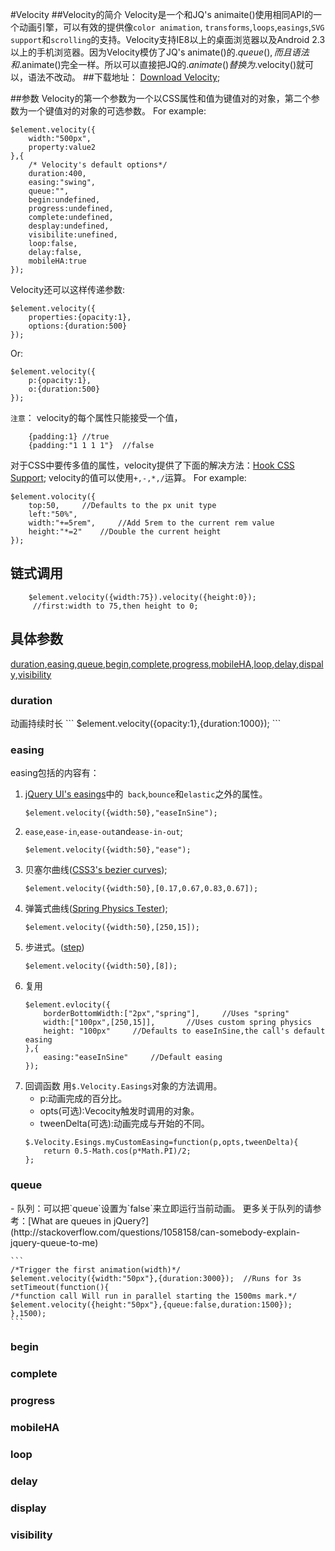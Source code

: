#Velocity
##Velocity的简介
Velocity是一个和JQ's animaite()使用相同API的一个动画引擎，可以有效的提供像`color animation`, `transforms`,`loops`,`easings`,`SVG support`和`scrolling`的支持。Velocity支持IE8以上的桌面浏览器以及Android 2.3以上的手机浏览器。因为Velocity模仿了JQ's animate()的$.queue(),而且语法和$.animate()完全一样。所以可以直接把JQ的$.animate()替换为$.velocity()就可以，语法不改动。
##下载地址：
[Download Velocity](https://raw.githubusercontent.com/julianshapiro/velocity/master/velocity.min.js);

##参数
Velocity的第一个参数为一个以CSS属性和值为键值对的对象，第二个参数为一个键值对的对象的可选参数。
For example:
```
$element.velocity({
    width:"500px",
    property:value2
},{
    /* Velocity's default options*/
    duration:400,
    easing:"swing",
    queue:"",
    begin:undefined,
    progress:undefined,
    complete:undefined,
    desplay:undefined,
    visibilite:unefined,
    loop:false,
    delay:false,
    mobileHA:true
});
```
Velocity还可以这样传递参数:
```
$element.velocity({
    properties:{opacity:1},
    options:{duration:500}
});
```
Or:
```
$element.velocity({
    p:{opacity:1},
    o:{duration:500}
});
```
`注意`：
velocity的每个属性只能接受一个值，
```
    {padding:1} //true
    {padding:"1 1 1 1"}  //false
```
对于CSS中要传多值的属性，velocity提供了下面的解决方法：[Hook CSS Support](http://velocityjs.org/#cssSupport "Hook CSS Support");
velocity的值可以使用`+,-,*,/`运算。
For example:
```
$element.volocity({
    top:50,     //Defaults to the px unit type
    left:"50%",
    width:"+=5rem",     //Add 5rem to the current rem value
    height:"*=2"    //Double the current height
});
```
## 链式调用
```
    $element.velocity({width:75}).velocity({height:0});
     //first:width to 75,then height to 0;
```

## 具体参数
[duration](#duration),[easing](#easing),[queue](#queue),[begin](#begin),[complete](#complete),[progress](#progress),[mobileHA](#mobileHA),[loop](#loop),[delay](#delay),[dispaly](#dispaly),[visibility](#visibility)
<h3 id="duration">duration</h3>
动画持续时长
```
$element.velocity({opacity:1},{duration:1000});
```
<h3 id="easing">easing</h3>
easing包括的内容有：

1. [ jQuery UI's easings](http://easings.net/zh-cn)中的` back`,`bounce`和`elastic`之外的属性。
    ```
    $element.velocity({width:50},"easeInSine");
    ```
2. `ease`,`ease-in`,`ease-out`and`ease-in-out`;
    ```
    $element.velocity({width:50},"ease");
    ```
3. 贝塞尔曲线([CSS3's bezier curves](http://cubic-bezier.com/));
    ```
    $element.velocity({width:50},[0.17,0.67,0.83,0.67]);
    ```
4. 弹簧式曲线([Spring Physics Tester](http://codepen.io/julianshapiro/pen/hyeDg));
    ```
    $element.velocity({width:50},[250,15]);
    ```
5. 步进式。([step](http://codepen.io/julianshapiro/pen/ylvuh))
    ```
    $element.velocity({width:50},[8]);
    ```
6. 复用
    ```
    $element.evlocity({
        borderBottomWidth:["2px","spring"],     //Uses "spring"
        width:["100px",[250,15]],       //Uses custom spring physics
        height: "100px"     //Defaults to easeInSine,the call's default easing
    },{
        easing:"easeInSine"     //Default easing
    });
    ```
7. 回调函数
    用`$.Velocity.Easings`对象的方法调用。
    + p:动画完成的百分比。
    + opts(可选):Vecocity触发时调用的对象。
    + tweenDelta(可选):动画完成与开始的不同。
    ```
    $.Velocity.Esings.myCustomEasing=function(p,opts,tweenDelta){
        return 0.5-Math.cos(p*Math.PI)/2;
    };
    ```
<h3 id="queue">queue</h3>
    - 队列：可以把`queue`设置为`false`来立即运行当前动画。
    更多关于队列的请参考：[What are queues in jQuery?](http://stackoverflow.com/questions/1058158/can-somebody-explain-jquery-queue-to-me)
    
    ```
    /*Trigger the first animation(width)*/
    $element.velocity({width:"50px"},{duration:3000});  //Runs for 3s
    setTimeout(function(){
    /*function call Will run in parallel starting the 1500ms mark.*/
    $element.velocity({height:"50px"},{queue:false,duration:1500});
    },1500);
    ```

<h3 id="begin">begin</h3>

<h3 id="complete">complete</h3>
<h3 id="progress">progress</h3>
<h3 id="mobileHA">mobileHA</h3>
<h3 id="loop">loop</h3>
<h3 id="delay">delay</h3>
<h3 id="display">display</h3>
<h3 id="visibility">visibility</h3>


